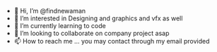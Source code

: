 - 👋 Hi, I’m @findnewaman
- 👀 I’m interested in Designing and graphics and vfx as well
- 🌱 I’m currently learning to code
- 💞️ I’m looking to collaborate on company project asap
- 📫 How to reach me ... you may contact through my email provided

<!---
findnewaman/findnewaman is a ✨ special ✨ repository because its `README.md` (this file) appears on your GitHub profile.
You can click the Preview link to take a look at your changes.
--->
